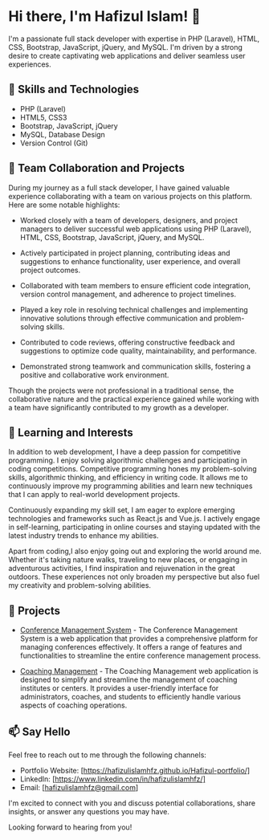 # Hi there, I'm Hafizul Islam! 👋

I'm a passionate full stack developer with expertise in PHP (Laravel), HTML, CSS, Bootstrap, JavaScript, jQuery, and MySQL. I'm driven by a strong desire to create captivating web applications and deliver seamless user experiences.

## 🚀 Skills and Technologies

- PHP (Laravel)
- HTML5, CSS3
- Bootstrap, JavaScript, jQuery
- MySQL, Database Design
- Version Control (Git)

<!-- ## 💼 Experience

- [Company/Organization Name](https://example.com) - Position (Year - Present)
  - Description of responsibilities and accomplishments. -->
  ## 💼 Team Collaboration and Projects

During my journey as a full stack developer, I have gained valuable experience collaborating with a team on various projects on this platform. Here are some notable highlights:

- Worked closely with a team of developers, designers, and project managers to deliver successful web applications using PHP (Laravel), HTML, CSS, Bootstrap, JavaScript, jQuery, and MySQL.

- Actively participated in project planning, contributing ideas and suggestions to enhance functionality, user experience, and overall project outcomes.

- Collaborated with team members to ensure efficient code integration, version control management, and adherence to project timelines.

- Played a key role in resolving technical challenges and implementing innovative solutions through effective communication and problem-solving skills.

- Contributed to code reviews, offering constructive feedback and suggestions to optimize code quality, maintainability, and performance.

- Demonstrated strong teamwork and communication skills, fostering a positive and collaborative work environment.

Though the projects were not professional in a traditional sense, the collaborative nature and the practical experience gained while working with a team have significantly contributed to my growth as a developer.

## 🌱 Learning and Interests
In addition to web development, I have a deep passion for competitive programming. I enjoy solving algorithmic challenges and participating in coding competitions. Competitive programming hones my problem-solving skills, algorithmic thinking, and efficiency in writing code. It allows me to continuously improve my programming abilities and learn new techniques that I can apply to real-world development projects.

Continuously expanding my skill set, I am eager to explore emerging technologies and frameworks such as React.js and Vue.js. I actively engage in self-learning, participating in online courses and staying updated with the latest industry trends to enhance my abilities.

Apart from coding,I also enjoy going out and exploring the world around me. Whether it's taking nature walks, traveling to new places, or engaging in adventurous activities, I find inspiration and rejuvenation in the great outdoors. These experiences not only broaden my perspective but also fuel my creativity and problem-solving abilities.

## 🔭 Projects

- [Conference Management System](https://github.com/hafizulislamhfz/Conference-Management-System) - 
The Conference Management System is a web application that provides a comprehensive platform for managing conferences effectively. It offers a range of features and functionalities to streamline the entire conference management process.

- [Coaching Management](https://github.com/hafizulislamhfz/Coaching-Management) - The Coaching Management web application is designed to simplify and streamline the management of coaching institutes or centers. It provides a user-friendly interface for administrators, coaches, and students to efficiently handle various aspects of coaching operations.

## 📫 Say Hello

Feel free to reach out to me through the following channels:

- Portfolio Website: [https://hafizulislamhfz.github.io/Hafizul-portfolio/]
- LinkedIn: [https://www.linkedin.com/in/hafizulislamhfz/]
- Email: [hafizulislamhfz@gmail.com]

I'm excited to connect with you and discuss potential collaborations, share insights, or answer any questions you may have.

Looking forward to hearing from you!


